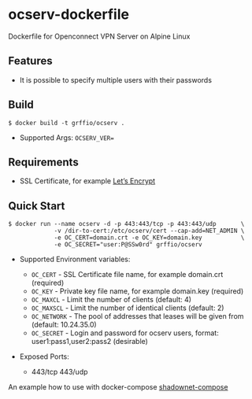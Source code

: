 # ocserv-dockerfile
Dockerfile for Openconnect VPN Server on Alpine Linux

Features
--------
- It is possible to specify multiple users with their passwords

Build
-----
```
$ docker build -t grffio/ocserv .
```
- Supported Args: `OCSERV_VER=`

Requirements
------------
- SSL Certificate, for example [Let’s Encrypt](https://letsencrypt.org/docs/)

Quick Start
-----------
```
$ docker run --name ocserv -d -p 443:443/tcp -p 443:443/udp       \
             -v /dir-to-cert:/etc/ocserv/cert --cap-add=NET_ADMIN \
             -e OC_CERT=domain.crt -e OC_KEY=domain.key           \
             -e OC_SECRET="user:P@SSw0rd" grffio/ocserv
```
- Supported Environment variables:
  - `OC_CERT`    - SSL Certificate file name, for example domain.crt (required)
  - `OC_KEY`     - Private key file name, for example domain.key (required)
  - `OC_MAXCL`   - Limit the number of clients (default: 4)
  - `OC_MAXSCL`  - Limit the number of identical clients (default: 2)
  - `OC_NETWORK` - The pool of addresses that leases will be given from (default: 10.24.35.0)
  - `OC_SECRET`  - Login and password for ocserv users, format: user1:pass1,user2:pass2 (desirable)

- Exposed Ports:
  - 443/tcp 443/udp

An example how to use with docker-compose [shadownet-compose](https://github.com/grffio/shadownet-compose)
